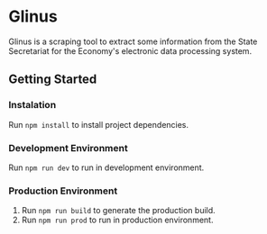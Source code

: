 # Glinus
Glinus is a scraping tool to extract some information from the State Secretariat for the Economy's electronic data processing system.

## Getting Started

### Instalation
Run ```npm install``` to install project dependencies.

### Development Environment
Run ```npm run dev``` to run in development environment.

### Production Environment
1. Run ```npm run build``` to generate the production build.
2. Run ```npm run prod``` to run in production environment.
